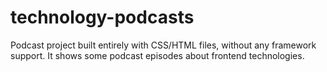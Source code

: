 # technology-podcasts
Podcast project built entirely with CSS/HTML files, without any framework support. It shows some podcast episodes about frontend technologies.
